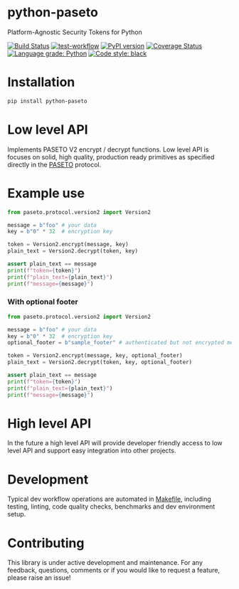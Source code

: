 # python-paseto
Platform-Agnostic Security Tokens for Python

[![Build Status](https://travis-ci.com/purificant/python-paseto.svg?branch=main)](https://travis-ci.com/purificant/python-paseto)
[![test-workflow](https://github.com/purificant/python-paseto/actions/workflows/test.yaml/badge.svg)](https://github.com/purificant/python-paseto/actions/workflows/test.yaml)
[![PyPI version](https://badge.fury.io/py/python-paseto.svg)](https://badge.fury.io/py/python-paseto)
[![Coverage Status](https://coveralls.io/repos/github/purificant/python-paseto/badge.svg?branch=main)](https://coveralls.io/github/purificant/python-paseto?branch=main)
[![Language grade: Python](https://img.shields.io/lgtm/grade/python/g/purificant/python-paseto.svg?logo=lgtm&logoWidth=18)](https://lgtm.com/projects/g/purificant/python-paseto/context:python)
[![Code style: black](https://img.shields.io/badge/code%20style-black-000000.svg)](https://github.com/ambv/black)


# Installation

```bash
pip install python-paseto
```

# Low level API
Implements PASETO V2 encrypt / decrypt functions.
Low level API is focuses on solid, high quality, production ready primitives
as specified directly in the [PASETO](https://tools.ietf.org/html/draft-paragon-paseto-rfc-00) 
protocol.

# Example use
```python
from paseto.protocol.version2 import Version2

message = b"foo" # your data
key = b"0" * 32  # encryption key

token = Version2.encrypt(message, key)
plain_text = Version2.decrypt(token, key)

assert plain_text == message
print(f"token={token}")
print(f"plain_text={plain_text}")
print(f"message={message}")
```
### With optional footer
```python
from paseto.protocol.version2 import Version2

message = b"foo" # your data
key = b"0" * 32  # encryption key
optional_footer = b"sample_footer" # authenticated but not encrypted metadata

token = Version2.encrypt(message, key, optional_footer)
plain_text = Version2.decrypt(token, key, optional_footer)

assert plain_text == message
print(f"token={token}")
print(f"plain_text={plain_text}")
print(f"message={message}")
```

# High level API
In the future a high level API will provide developer friendly access to low level API
and support easy integration into other projects.

# Development
Typical dev workflow operations are automated in [Makefile](Makefile),
including testing, linting, code quality checks, benchmarks and dev environment setup.

# Contributing
This library is under active development and maintenance. For any feedback, questions,
comments or if you would like to request a feature, please raise an issue!
